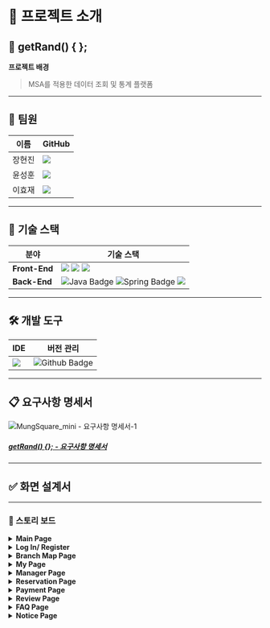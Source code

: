 # 📖 프로젝트 소개

## 🌟 getRand() { };

**프로젝트 배경**
> MSA를 적용한 데이터 조회 및 통계 플랫폼

---

## 👥 팀원
| 이름       | GitHub                                  |
|------------|-----------------------------------------|
| 장현진     | [<img src="https://img.shields.io/badge/Github-Link-181717?logo=Github">](https://github.com/CoderJDan) |
| 윤성훈     | [<img src="https://img.shields.io/badge/Github-Link-181717?logo=Github">](https://github.com/mini-xi) |
| 이효재     | [<img src="https://img.shields.io/badge/Github-Link-181717?logo=Github">](https://github.com/mini-xi) |

---

## 🔧 기술 스택
| 분야          | 기술 스택                |
|---------------|--------------------------|
| **Front-End** | <img src="https://img.shields.io/badge/HTML-E34F26?style=for-the-badge&logo=HTML5&logoColor=white"> <img src="https://img.shields.io/badge/CSS-1572B6?style=for-the-badge&logo=CSS3&logoColor=white"> <img src="https://img.shields.io/badge/JavaScript-F7DE1E?style=for-the-badge&logo=JavaScript&logoColor=white"> |
| **Back-End**     | <img src="https://img.shields.io/badge/Java-007396?style=for-the-badge&amp;logo=Java&amp;logoColor=white" alt="Java Badge"/> <img src="https://img.shields.io/badge/Spring-6DB33F?style=for-the-badge&amp;logo=Spring&amp;logoColor=white" alt="Spring Badge" /> <img src="https://img.shields.io/badge/MySQL-4479A1?style=for-the-badge&amp;logo=MySQL&logoColor=white"/> |

---

## 🛠️ 개발 도구
| IDE          | 버전 관리                |
|---------------|--------------------------|
| <img src="https://img.shields.io/badge/IntelliJ IDEA-000000?style=for-the-badge&logo=IntelliJ IDEA&logoColor=white"> | <img src="https://img.shields.io/badge/Github-181717?style=for-the-badge&amp;logo=Github&amp;logoColor=white" alt="Github Badge" /> |

---

## 📋 요구사항 명세서
![MungSquare_mini - 요구사항 명세서-1](https://github.com/user-attachments/assets/f3878c88-b30b-44d6-80fd-0e63f32215a8)

##### [getRand() {}; - 요구사항 명세서](https://docs.google.com/spreadsheets/d/15GsHiNIA08bIU5EosyzlMRDKJjQoiplFdAzCApv4wEY/edit?gid=354051830#gid=354051830)

---

## ✅ 화면 설계서

---
### 📌 스토리 보드
   <details>
      <summary><b>Main Page</b></summary>
      ![MungSquare_메인페이지](https://github.com/jahee24/Project_Mung_mini/blob/develop/images/MungSquare_%EB%A9%94%EC%9D%B8%ED%8E%98%EC%9D%B4%EC%A7%80.gif)
   </details>
   <details>
      <summary><b>Log In/ Register</b></summary>
     ![MungSquare_로그인/회원가입](https://github.com/jahee24/Project_Mung_mini/blob/develop/images/MungSquare_%EB%A1%9C%EA%B7%B8%EC%9D%B8_%ED%9A%8C%EC%9B%90%EA%B0%80%EC%9E%85.gif)
 </details>
   <details>
      <summary><b>Branch Map Page</b></summary>
     ![MungSquare_맵](https://github.com/jahee24/Project_Mung_mini/blob/develop/images/MungSquare_%EB%A7%B5.gif)
 </details>
   <details>
      <summary><b>My Page</b></summary>
      ![MungSquare_마이페이지](https://github.com/jahee24/Project_Mung_mini/blob/develop/images/MungSquare_%EB%A7%88%EC%9D%B4%ED%8E%98%EC%9D%B4%EC%A7%80.gif)
   </details>
   <details>
      <summary><b>Manager Page</b></summary>
      ![MungSquare_관리자페이지](https://github.com/jahee24/Project_Mung_mini/blob/develop/images/MungSquare_Admin.gif)
   </details>
   <details>
      <summary><b>Reservation Page</b></summary>
      ![MungSquare_예약](https://github.com/jahee24/Project_Mung_mini/blob/develop/images/MungSquare_%EC%98%88%EC%95%BD.gif)
   </details>
   <details>
      <summary><b>Payment Page</b></summary>
     ![MungSquare_결제](https://github.com/jahee24/Project_Mung_mini/blob/develop/images/MungSquare_%EA%B2%B0%EC%A0%9C.gif)
 </details>
   <details>
      <summary><b>Review Page</b></summary>
      ![MungSquare_리뷰](https://github.com/jahee24/Project_Mung_mini/blob/develop/images/MungSquare_%EB%A6%AC%EB%B7%B0.gif)
   </details>
   <details>
      <summary><b>FAQ Page</b></summary>
      ![MungSquare_FAQ](https://github.com/jahee24/Project_Mung_mini/blob/develop/images/MungSquare_FAQ.gif)
   </details>
   <details>
      <summary><b>Notice Page</b></summary>
      ![MungSquare_Notice](https://github.com/jahee24/Project_Mung_mini/blob/develop/images/MungSquare_%EA%B2%8C%EC%8B%9C%ED%8C%90.gif)
   </details>
